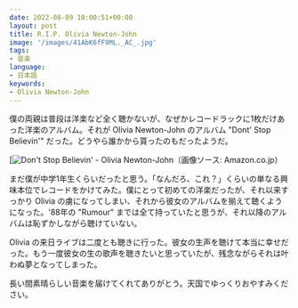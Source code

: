 ```yaml
---
date: 2022-08-09 10:00:51+00:00
layout: post
title: R.I.P. Olivia Newton-John
image: '/images/41AbK6fF9ML._AC_.jpg'
tags:
- 音楽
language:
- 日本語
keywords:
- Olivia Newton-John
---
```


僕の両親は普段は洋楽など全く聴かないが、なぜかレコードラックに1枚だけあった洋楽のアルバム。それが Olivia Newton-John のアルバム "Dont' Stop Believin'" だった。どうやら誰かから貰ったのもだったようだ。

[![Don't Stop Believin' - Olivia Newton-John]({{site.baseurl}}/images/61G0TTe-4TL._AC_-300x300.jpg)（画像ソース: Amazon.co.jp）

まだ僕が中学1年生くらいだったと思う。「なんだろ、これ？」くらいの単なる興味本位でレコードをかけてみた。僕にとって初めての洋楽だったが、それ以来すっかり Olivia の虜になってしまい、それから彼女のアルバムを揃えて聴くようになった。'88年の "Rumour" までは全て持っていたと思うが、それ以降のアルバムは恥ずかしながら聴けていない。

Olivia の来日ライブは二度とも聴きに行った。彼女の生声を聴けて本当に幸せだった。もう一度彼女の生の歌声を聴きたいと思っていたが、残念ながらそれは叶わぬ夢となってしまった。

長い間素晴らしい音楽を届けてくれてありがとう。天国でゆっくりおやすみください。
